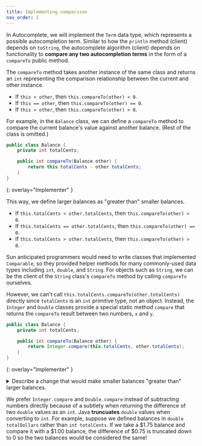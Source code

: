 ```yaml
---
title: Implementing comparison
nav_order: 1
---
```


In Autocomplete, we will implement the `Term` data type, which represents a possible autocompletion term. Similar to how the `println` method (client) depends on `toString`, the autocomplete algorithm (client) depends on functionality to **compare any two autocompletion terms** in the form of a `compareTo` public method.

The `compareTo` method takes another instance of the same class and returns an `int` representing the comparison relationship between the current and other instance.

- If `this < other`, then `this.compareTo(other) < 0`.
- If `this == other`, then `this.compareTo(other) == 0`.
- If `this > other`, then `this.compareTo(other) > 0`.

For example, in the `Balance` class, we can define a `compareTo` method to compare the current balance's value against another balance. (Rest of the class is omitted.)

```java
public class Balance {
    private int totalCents;

    public int compareTo(Balance other) {
        return this.totalCents - other.totalCents;
    }
}
```
{: overlay="Implementer" }

This way, we define larger balances as "greater than" smaller balances.

- If `this.totalCents < other.totalCents`, then `this.compareTo(other) < 0`.
- If `this.totalCents == other.totalCents`, then `this.compareTo(other) == 0`.
- If `this.totalCents > other.totalCents`, then `this.compareTo(other) > 0`.

Sun anticipated programmers would need to write classes that implemented `Comparable`, so they provided helper methods for many commonly-used data types including `int`, `double`, and `String`. For objects such as `String`, we can be the client of the `String` class's `compareTo` method by calling `compareTo` ourselves.

However, we can't call `this.totalCents.compareTo(other.totalCents)` directly since `totalCents` is an `int` primitive type, not an object. Instead, the `Integer` and `Double` classes provide a special static method `compare` that returns the `compareTo` result between two numbers, `x` and `y`.

```java
public class Balance {
    private int totalCents;

    public int compareTo(Balance other) {
        return Integer.compare(this.totalCents, other.totalCents);
    }
}
```
{: overlay="Implementer" }

<details markdown="1">
<summary>Describe a change that would make smaller balances "greater than" larger balances.</summary>

Negate the result before returning it, or subtract `this.totalCents` from `other.totalCents`.

```java
public int compareTo(Balance other) {
    return -Integer.compare(this.totalCents, other.totalCents);
    // return other.totalCents - this.totalCents;
}
```
{: overlay="Implementer" }
</details>

We prefer `Integer.compare` and `Double.compare` instead of subtracting numbers directly because of a subtlety when returning the difference of two `double` values as an `int`. Java **truncuates** `double` values when converting to `int`. For example, suppose we defined balances in `double totalDollars` rather than `int totalCents`. If we take a $1.75 balance and compare it with a $1.00 balance, the difference of $0.75 is truncated down to 0 so the two balances would be considered the same!

